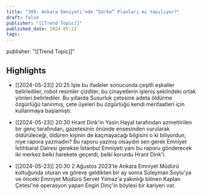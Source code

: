 ```yaml
---
title: "389: Ankara Emniyeti’nde “Darbe” Planları mı Yapılıyor?"
draft: false
publisher: "[[Trend Topic]]"
published_date: 2024-05-22
tags:
---
```

publisher: "[[Trend Topic]]"


## Highlights
* [[2024-05-23]] 20:25  İşte bu ifadeler sonucunda çeşitli eşkaller belirlediler, robot resimler çizdiler, bu cinayetlerin işleniş şeklindeki ortak yönleri belirlediler. Bu yıllarda Susurluk çetesine adeta öldürme özgürlüğü tanınmış, çete üyeleri bu özgürlüğü kendi menfaatleri için kullanmaya başlamıştı.

* [[2024-05-23]] 20:30  Hrant Dink'in Yasin Hayal tarafından azmettirilen bir genç tarafından, gazetesinin önünde ensesinden vurularak öldürüleceği, öldüren kişinin de kaçmayacağı bilgisini o ki biliyordun, niye rapora yazmadın? Bu raporu yazmış olsaydın sen gerek Emniyet İstihbarat Dairesi gerekse İstanbul Emniyeti yani bu raporu gönderecek iki merkez belki harekete geçerdi, belki korurdu Hrant Dink'i.

* [[2024-05-23]] 20:30  2 Ağustos 2023'te Ankara Emniyet Müdürü koltuğunda oturan ve göreve geldikten bir ay sonra Süleyman Soylu'ya ve önceki Emniyet Müdürü Servet Yılmaz'a yakınlığı bilinen Kaplan Çetesi'ne operasyon yapan Engin Dinç'in böylesi bir kariyeri var.

